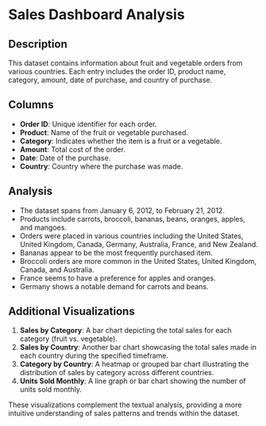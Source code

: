 # Sales Dashboard Analysis
## Description
This dataset contains information about fruit and vegetable orders from various countries. Each entry includes the order ID, product name, category, amount, date of purchase, and country of purchase.

## Columns
- **Order ID**: Unique identifier for each order.
- **Product**: Name of the fruit or vegetable purchased.
- **Category**: Indicates whether the item is a fruit or a vegetable.
- **Amount**: Total cost of the order.
- **Date**: Date of the purchase.
- **Country**: Country where the purchase was made.

## Analysis
- The dataset spans from January 6, 2012, to February 21, 2012.
- Products include carrots, broccoli, bananas, beans, oranges, apples, and mangoes.
- Orders were placed in various countries including the United States, United Kingdom, Canada, Germany, Australia, France, and New Zealand.
- Bananas appear to be the most frequently purchased item.
- Broccoli orders are more common in the United States, United Kingdom, Canada, and Australia.
- France seems to have a preference for apples and oranges.
- Germany shows a notable demand for carrots and beans.

## Additional Visualizations
1. **Sales by Category**: A bar chart depicting the total sales for each category (fruit vs. vegetable).
2. **Sales by Country**: Another bar chart showcasing the total sales made in each country during the specified timeframe.
3. **Category by Country**: A heatmap or grouped bar chart illustrating the distribution of sales by category across different countries.
4. **Units Sold Monthly**: A line graph or bar chart showing the number of units sold monthly.

These visualizations complement the textual analysis, providing a more intuitive understanding of sales patterns and trends within the dataset.

